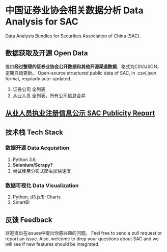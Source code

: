 # 中国证券业协会相关数据分析 Data Analysis for SAC
Data Analysis Bundles for Securities Association of China (SAC).

## 数据获取及开源 Open Data 
提供**经过整理的证券业协会公开数据和其他开源渠道数据**，格式为CSV/JSON，定期自动更新。
Open-source structured public data of SAC, in .csv/.json format, regularly auto-updated.
1. 证券公司
全列表
2. 从业人员
全列表，所有公司信息合并


## [从业人员执业注册信息公示 SAC Publicity Report](http://person.sac.net.cn/pages/registration/sac-publicity-report.html)

## 技术栈 Tech Stack
### 数据开源 Data Acquisition
1. Python 3.6, 
2. **Selenium/Scrapy?**
3. 尝试使用分布式爬虫加快速度

### 数据可视化 Data Visualization
2. Python, d3.js/E-Charts
1. SmartBI

## 反馈 Feedback
欢迎提出在issues中提出你感兴趣的问题。 Feel free to send a pull request or report an issue. Also, welcome to drop your questions about SAC and we will see if new features should be integrated.  
